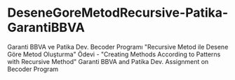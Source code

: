 # DeseneGoreMetodRecursive-Patika-GarantiBBVA
Garanti BBVA ve Patika Dev. Becoder Programı "Recursive Metod ile Desene Göre Metod Oluşturma" Ödevi -  "Creating Methods According to Patterns with Recursive Method" Garanti BBVA and Patika Dev. Assignment on Becoder Program
